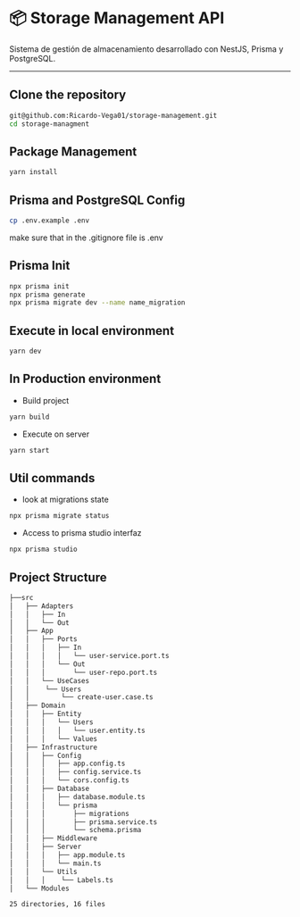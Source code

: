 # 📦 Storage Management API

Sistema de gestión de almacenamiento desarrollado con NestJS, Prisma y
PostgreSQL.

---

## Clone the repository

```bash
git@github.com:Ricardo-Vega01/storage-management.git
cd storage-managment
```

## Package Management

```bash
yarn install
```

## Prisma and PostgreSQL Config

```bash
cp .env.example .env
```

make sure that in the .gitignore file is .env

## Prisma Init

```bash
npx prisma init
npx prisma generate
npx prisma migrate dev --name name_migration
```

## Execute in local environment

```bash
yarn dev
```

## In Production environment

- Build project

```bash
yarn build
```

- Execute on server

```bash
yarn start
```

## Util commands

- look at migrations state

```bash
npx prisma migrate status
```

- Access to prisma studio interfaz

```bash
npx prisma studio
```

## Project Structure

```bash
├──src
│   ├── Adapters
│   │   ├── In
│   │   └── Out
│   ├── App
│   │   ├── Ports
│   │   │   ├── In
│   │   │   │   └── user-service.port.ts
│   │   │   └── Out
│   │   │       └── user-repo.port.ts
│   │   └── UseCases
│   │    └── Users
│   │        └── create-user.case.ts
│   ├── Domain
│   │   ├── Entity
│   │   │   └── Users
│   │   │   │   └── user.entity.ts
│   │   │   └── Values
│   ├── Infrastructure
│   │   ├── Config
│   │   │   ├── app.config.ts
│   │   │   ├── config.service.ts
│   │   │   └── cors.config.ts
│   │   ├── Database
│   │   │   ├── database.module.ts
│   │   │   └── prisma
│   │   │       ├── migrations
│   │   │       ├── prisma.service.ts
│   │   │       └── schema.prisma
│   │   ├── Middleware
│   │   ├── Server
│   │   │   ├── app.module.ts
│   │   │   └── main.ts
│   │   └── Utils
│   │   │    └── Labels.ts
│   └── Modules

25 directories, 16 files
```

